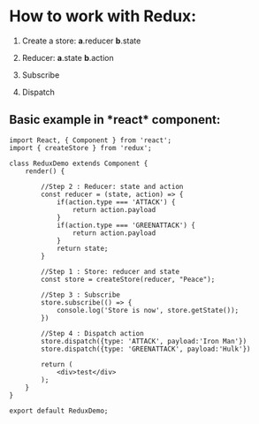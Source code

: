 <h1>How to work with Redux:</h1>

1. Create a store: **a**.reducer **b**.state

2. Reducer: **a**.state **b**.action
    
3. Subscribe

4. Dispatch

<h2>Basic example in *react* component:</h2>

```react
import React, { Component } from 'react';
import { createStore } from 'redux';

class ReduxDemo extends Component {
    render() {

        //Step 2 : Reducer: state and action
        const reducer = (state, action) => {
            if(action.type === 'ATTACK') {
                return action.payload
            }
            if(action.type === 'GREENATTACK') {
                return action.payload
            }
            return state;
        }

        //Step 1 : Store: reducer and state
        const store = createStore(reducer, "Peace");

        //Step 3 : Subscribe
        store.subscribe(() => {
            console.log('Store is now', store.getState());
        })

        //Step 4 : Dispatch action
        store.dispatch({type: 'ATTACK', payload:'Iron Man'})
        store.dispatch({type: 'GREENATTACK', payload:'Hulk'})

        return (
            <div>test</div>
        );
    }
}

export default ReduxDemo;
```



